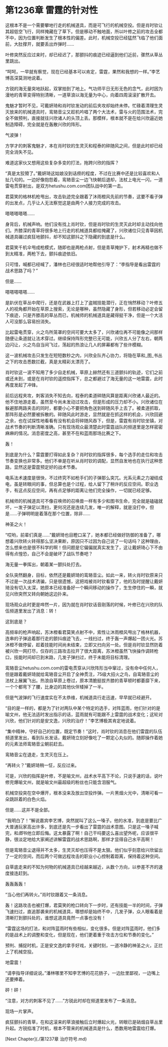 # 第1236章 雷霆的针对性

这根本不是一个需要攀地行走的机械道具，而是可飞行的机械空投。但是肖时钦让其超低空飞行，同样掩藏在了草下。但是移动不触地面，所以叶修之前的攻击全都不中，因为位置判断发生了根本性的偏差。此时，机械空投已经猛然飞临了他们面前，大肚撑开，就要丢出炸弹时……

叶修突然反应过来时，却已经迟了，那颤抖的痕迹已经逼到他们近前，骤然从草丛里跳出。

“呵呵，一早就有察觉，现在已经基本可以肯定，雷霆，果然和我想的一样。”李艺博高深莫测地说着。

方锐的海无量突地跃起，双掌拍到了地上。气功师平日无形无色的念气，此时因为漫地的青草变得特别清晰，一道草浪以海无量为中心，向着四周滚滚扩散开去。

鬼魅才暂时不见，可戴妍琦和肖时钦发动的前后夹攻却始终未停。忙碌着清理生灵灭放来的机械道具时，鸾辂音尘又趁机吟唱了两个大法术，雷与火的范围法术，完全不做预判，直接就往兴欣诸人的头顶上丢。那模样，根本就不是在给兴欣逼近她制造障碍，完全就是在轰散兴欣的阵形。

气波弹！

方学才的刺客鬼魅才，本在肖时钦的生灵灭和程泰的碎随风之间，但是此时却已经完全消失不见。

难道这家伙又想用这些复杂多变的打法，拖跨兴欣的指挥？

“真是太狡猾了。”戴妍琦这姑娘没到话痨的程度，不过在比赛中还是比较喜欢和人扯几句的。一边好像抱怨着，鸾辂音尘一边飞快朝后退却，法杖上电光一闪，一道雷电贯穿射出，是双方hetushu.com.com团队战中的第一击。

君莫笑的格林机枪甩出，攻击轨迹完全跟着了沐雨橙风先前的节奏，这要不看子弹的出发点，几乎让人无法察觉这是由两个人接力完成的攻击。

嗒嗒嗒嗒嗒……

身背后，机械声响。他们没有找上肖时钦，但是肖时钦的生灵灭此时却主动找向他们。齐膝深的青草将很多地上行走的机械道具都给掩藏了，兴欣诸位只见青草因机械道具碾过疯狂地颤抖，却不知这颤抖之下隐藏的到底是什么。

君莫笑千机伞甩成枪模式，随即也是两枪点射，但是青草掩护下，射术再精也做不到太精准，两枪下去，颤抖痕迹依旧。

只可惜，喊都已经喊了，潘林也已经很适时地帮他引导了：“李指导是看出雷霆的战术思路了吗？”

但是……

嗒嗒嗒嗒嗒……

是趴伏在草丛中爬行，还是在武器上打上了盗贼技能潜行，正在悄然移动？叶修五人的视角都开始在草原上搜索，无论是哪种，虽然隐藏了身形，但若移动必定会留下痕迹，只是齐膝高的草丛而已，机械师的机械道具是藏得挺干净，但是一个大活人可没那么容易扮消失。

比起雷电贯穿，火之鸟所笼罩的空间可要大太多了，兴欣诸位再不可能像之间那样随便让条道就让法术穿过。继续保持阵形完整已无可能，兴欣五人分了左右，朝两边闪让，火之鸟自当间飞过，荡起的热浪让几人的屏幕都有了些许模糊。

这一波机械攻击只发生在短短数秒之内，兴欣全队齐心协力，将隐在草和_图_书丛之下的攻击悉数拦截，真是太精彩太漂亮了。

肖时钦这一波不知用了多少自走机械，草原上赫然还有三道颤抖的轨迹，它们之前或还未到，或是在肖时钦的遥控指挥下，总之都避过了海无量的这一地雷震，此时再度发起了冲锋。

前后远程夹攻，刺客消失不知去向，程泰的柔道碎随风算是距离兴欣诸人最近的。他不住地游走着，虽然至今尚未发动过攻击，但是形成的压力却不小。兴欣诸位在躲避那两路夹击的同时，都要小心不要把角色送到碎随风手上去了。被柔道抓取，那阵形是必然要被拆散的。碎随风此时游走，显然就是在抓这样的机会，兴欣回避之余，也在试探性地看看有没有机会将碎随风吞下，但是，雷霆有肖时钦坐镇，对战术节奏的判断清晰准确。只有现场观众最清楚此时雷霆战队的频道里是怎样密密麻麻的情况。消息密度之高，甚至不在和蓝雨那场比赛之下。

轰！

到底是为什么？雷霆要打得如此复杂？肖时钦的指挥很多，每个选手的走位和攻击节奏变换也非常多。他们不单是在听从肖时钦的调配，显然自发地也在执行这种思路，显然这是雷霆预定好的战术节奏。

电系法术速度是很快，不过终究不如枪手们的子弹那么突兀。光系元素之力凝结成电，虽是转眼间的事，但总算也是个过程，给人留下了稍许的反应空间。职业选手，有这点反应空间，再有点足够的距离让他们完全操作，一切就已经足够。

机械师的机械道具可不像召唤师的召唤兽一样有多少和图书生命，完全就是磕磕就坏，一发子弹足以清扫，更何况还是连续几发，唯一的解释，就是没打中，但是……子弹明明是着落在那个位置，除非……

神圣之火！

“哎哟，前辈们真是……”戴妍琦也目瞪口呆了，她本都已经做好防御的准备了，哪想着兴欣转火转得那么坚决果断，原因只不过因为自己说了一句话吗？这种理由，怎么想来也是很不科学的啊！但问题是它偏偏就真实发生了，这让戴妍琦心下不由得有点惶恐，自己不会是破坏了战队节奏吧？

海无量一拳挥出，朝着某一颤抖处打去。

全队突然翻身，目标，依然还是戴妍琦的鸾辂音尘。如此一来，转火肖时钦原来只不过是一次战术诱骗，只是很遗憾，这把戏被肖时钦看穿了，他的及时提醒让戴妍琦没有切入太深，她原本已经准备好一个瞬间移动的操作了，生生停住的一瞬，就见兴欣突然又转向朝她这边扑来。

现场观众此时更是哗然一片，因为就在肖时钦话音刚落的时候，叶修已在兴欣的队伍频道里发出了消息：转！

这到底是？

高频率的枪声响起，苏沐橙看君莫笑点射不中，索性让沐雨橙风甩出了格林机器，连串的子弹追着那行走的颤抖痕迹飞去，一线扫过，终于轰一声爆起一团火光。苏沐橙不做停留，趁着技能时间尚未结束，立即又扫向另一处。但是肖时钦显然防着被兴欣一网打尽，仅存的三路攻击拉开了很大距离，苏沐橙虽然飞快操作调转枪口，技能时间却已到末路，几发子弹扫过，终于未能将目标清理。

鸾辂音尘hetushu.com.com的雷电贯穿从兴欣阵形当中窜过，没有命中任何人，但是跟着戴妍琦就给鸾辂音尘开启了全神贯注，75级大招火之鸟，自鸾辂音尘的法杖上展翼飞出。热浪自草原上卷过，原本清脆挺拔齐膝的青草顿时都萎靡下来，一个个都弯下了腰，比身边的其他伙伴矮掉了一半。

但是气波弹的飞行速度实在不太恭维，机械道具行走迅速，早早就已经避开。

“目的是一样的，都是为了针对两队中某个特定的选手，对阵蓝雨，他们针对的是喻文州，他无法适时发出指示的话，蓝雨就有可能跟不上雷霆的战术变化；这轮对兴欣，他们针对的是安文逸，兴欣的治疗！”李艺博极其肯定地说着。

“集中精神，守好自己的位置，既定节奏！”这时，肖时钦的消息在他们雷霆的队伍频道里发出，看到队长发话，戴妍琦立刻好像吃了一颗定心丸似的。随即操作着她的元素法师鸾辂音尘朝前赶去。

鸾辂音尘在退走，生灵灭在压上。

“再转火？”戴妍琦稍一怔，反应过来。

可是，兴欣的指挥是叶修，不是喻文州，战术水平高下不论，只说手速的话，说叶修完爆喻文州，就是喻文州最超级的粉丝也只能含泪服气。

机械空投突在空中爆开，根本没来及放出空投炸弹。一片黑烟火光中，清晰可看一朵跳跃着的白色火焰。

但是……这并不是全部。

“我明白了！”解说嘉宾李艺博，突然就叫了这么一嗓子。他的水准，到底是要比广大普通玩家高出许多，到底还是先一步看出了雷霆的战术意图。只是这一嗓子喊完，和*图*书他立即后悔。这太暴露了啊！自己干吗要这么喜出望外呢，应该很平静，很淡定地给大家阐述讲解雷霆的战术思路啊，那样才显得自己水平高啊！

但是鸾辂音尘退得并不太多，生灵灭却也压得不是太狠。他们似乎刻意给兴欣留出了一定的空间，而后两个可做远程攻击的职业小心控制着距离，保持着这种空间。

自草底走来的不知为何物的机械道具已经越来越近，从数个方向，以参差不齐的速度接连赶到。

轰轰轰轰！

“当心他们再转火。”肖时钦跟着又一条消息。

轰！这路攻击也被打爆，君莫笑的枪口转向下一步时，还有技能一半的时间，子弹飞速扫过，直追那袭来的机械道具，哪想却是始终不中，几发子弹，众人眼看着是清晰打到颤抖处的，谁想这道具竟然一点事也没有！

“雷霆这场的打法，和对阵蓝雨时有些相似，变化很多。但是对阵蓝雨时，他们多的是战术上的调整和变化，但是现在，他们更着重于攻击方位和节奏的变化。”

预判、捕捉时机，正是安文逸的拿手好戏，关键时刻，一道冷静的神圣之火，正拦上了机械空投。

地雷震！

“请李指导详细说说。”潘林哪里不知李艺博的花花肠子，一边肚里鄙视，一边嘴上还要捧着。

砰！砰！

“注意，对方的刺客不见了……”方锐此时却在频道里发布了一条消息。

现场一片掌声。

疯狂颤抖的青草，在和这滚来的草浪接触后立时爆起火光，转眼已是硝烟自草丛里升起。方锐掐准了时机，根本不管来的机械道具是什么，悉数用地雷震给打爆。



[Next Chapter](./第1237章 治疗符号.md)